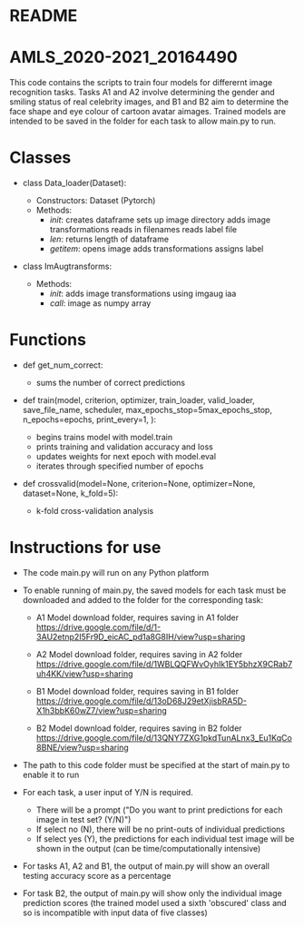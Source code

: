 # README
# AMLS_2020-2021_20164490
This code contains the scripts to train four models for differernt image recognition tasks. Tasks A1 and A2 involve determining the gender and smiling status of real celebrity images, and B1 and B2 aim to determine the face shape and eye colour of cartoon avatar aimages. Trained models are intended to be saved in the folder for each task to allow main.py to run.

# Classes

- class Data_loader(Dataset):
    - Constructors: Dataset (Pytorch)
    - Methods:
        - _init_:
        creates dataframe
        sets up image directory
        adds image transformations
        reads in filenames
        reads label file
        - _len_:
        returns length of dataframe
        - _getitem_:
        opens image
        adds transformations
        assigns label
        
- class ImAugtransforms:
    - Methods:
        - _init_:
        adds image transformations using imgaug iaa 
        - _call_:
        image as numpy array
        
        
# Functions 

- def get_num_correct:
    - sums the number of correct predictions
    
- def train(model,
          criterion,
          optimizer,
          train_loader,
          valid_loader,
          save_file_name,
          scheduler,
          max_epochs_stop=5max_epochs_stop,
          n_epochs=epochs,
          print_every=1,
          ):
    - begins trains model with model.train
    - prints training and validation accuracy and loss
    - updates weights for next epoch with model.eval
    - iterates through specified number of epochs

- def crossvalid(model=None, criterion=None, optimizer=None, dataset=None, k_fold=5):
    - k-fold cross-validation analysis

# Instructions for use

- The code main.py will run on any Python platform

- To enable running of main.py, the saved models for each task must be downloaded and added to the folder for the corresponding task:
    
    - A1 Model download folder, requires saving in A1 folder
    https://drive.google.com/file/d/1-3AU2etnp2I5Fr9D_eicAC_pd1a8G8IH/view?usp=sharing
    
    - A2 Model download folder, requires saving in A2 folder
    https://drive.google.com/file/d/1WBLQQFWvOyhIk1EY5bhzX9CRab7uh4KK/view?usp=sharing
    
    - B1 Model download folder, requires saving in B1 folder
    https://drive.google.com/file/d/13oD68J29etXjisbRA5D-X1h3bbK60wZ7/view?usp=sharing
    
    - B2 Model download folder, requires saving in B2 folder
    https://drive.google.com/file/d/13QNY7ZXG1pkdTunALnx3_Eu1KqCo8BNE/view?usp=sharing
    
- The path to this code folder must be specified at the start of main.py to enable it to run

- For each task, a user input of Y/N is required.
    - There will be a prompt ("Do you want to print predictions for each image in test set? (Y/N)")
    - If select no (N), there will be no print-outs of individual predictions
    - If select yes (Y), the predictions for each individual test image will be shown in the output (can be time/computationally intensive)

- For tasks A1, A2 and B1, the output of main.py will show an overall testing accuracy score as a percentage
- For task B2, the output of main.py will show only the individual image prediction scores (the trained model used a sixth 'obscured' class and so is incompatible with input data of five classes)
